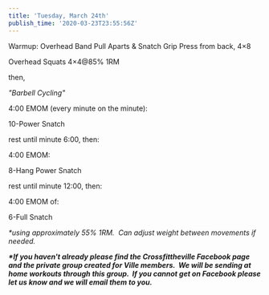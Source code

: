 ```yaml
---
title: 'Tuesday, March 24th'
publish_time: '2020-03-23T23:55:56Z'
---
```


Warmup: Overhead Band Pull Aparts & Snatch Grip Press from back, 4×8

Overhead Squats 4×4\@85% 1RM

then,

*"Barbell Cycling"*

4:00 EMOM (every minute on the minute):

10-Power Snatch

rest until minute 6:00, then:

4:00 EMOM:

8-Hang Power Snatch

rest until minute 12:00, then:

4:00 EMOM of:

6-Full Snatch

*\*using approximately 55% 1RM.  Can adjust weight between movements if
needed.*

***\*If you haven't already please find the Crossfittheville Facebook
page and the private group created for Ville members.  We will be
sending at home workouts through this group.  If you cannot get on
Facebook please let us know and we will email them to you.***
